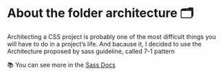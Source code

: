# About the folder architecture 🗂

Architecting a CSS project is probably one of the most difficult things you will have to do in a project’s life. And bacause it, I decided to use the Architecture proposed by sass guideline, called 7-1 pattern

📚 You can see more in the [Sass Docs](https://sass-guidelin.es/#architecture)
